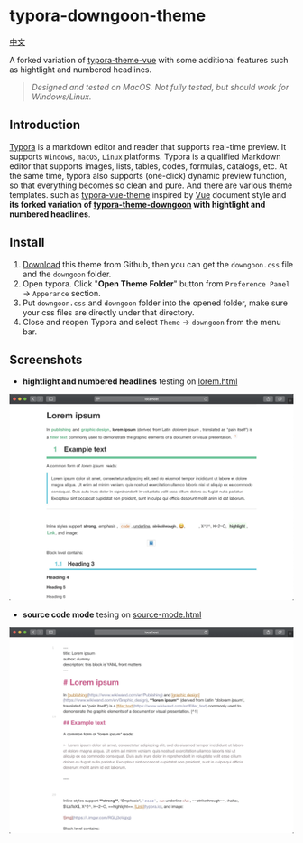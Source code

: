 # typora-downgoon-theme

[中文](README_CN.md)

A forked variation of [typora-theme-vue](https://github.com/blinkfox/typora-vue-theme) with some additional features such as hightlight and numbered headlines.




> *Designed and tested on MacOS. Not fully tested, but should work for Windows/Linux.*




## Introduction

[Typora](https://www.typora.io/) is a markdown editor and reader that supports real-time preview. It supports `Windows`, `macOS`, `Linux` platforms. Typora is a qualified Markdown editor that supports images, lists, tables, codes, formulas, catalogs, etc. At the same time, typora also supports (one-click) dynamic preview function, so that everything becomes so clean and pure. And there are various theme templates. such as [typora-vue-theme](https://github.com/blinkfox/typora-vue-theme) inspired by [Vue](https://vuejs.org/) document style and **its forked variation of [typora-theme-downgoon](https://github.com/downgoon/typora-theme-downgoon) with hightlight and numbered headlines**.



## Install

1. [Download](https://codeload.github.com/blinkfox/typora-vue-theme/zip/master) this theme from Github, then you can get the `downgoon.css` file and the `downgoon` folder.
2. Open typora. Click "**Open Theme Folder**" button from `Preference Panel` → `Apperance` section.
3. Put `downgoon.css` and `downgoon` folder into the opened folder, make sure your css files are directly under that directory.
4. Close and reopen Typora and select `Theme` → `downgoon` from the menu bar.



## Screenshots


- **hightlight and numbered headlines** testing on [lorem.html](https://github.com/typora/typora-theme-toolkit/blob/master/html-preview/html/lorem.html)

![lorem-testing-headline](assets/downgoon-lorem-headline.png)


- **source code mode** tesing on [source-mode.html](https://github.com/typora/typora-theme-toolkit/blob/master/html-preview/html/source-mode.html)

![lorem-testing-srcode](assets/downgoon-lorem-srccode.png)